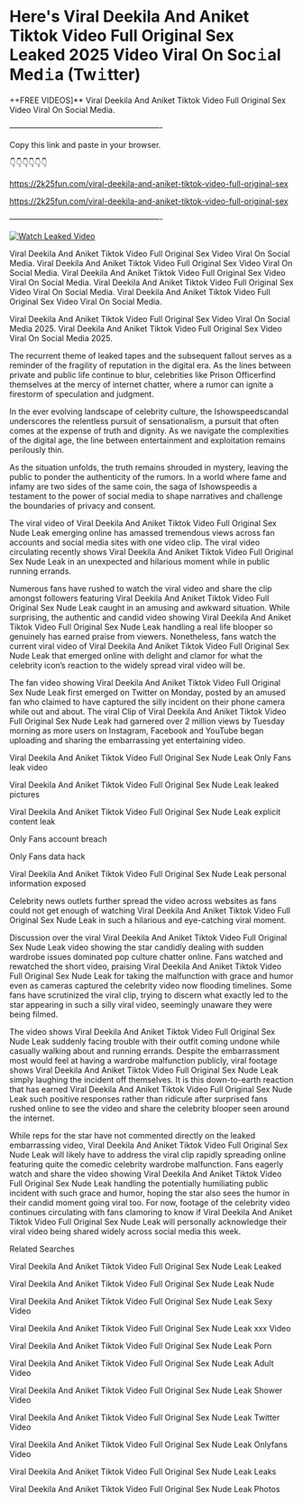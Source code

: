 # Here's Viral Deekila And Aniket Tiktok Video Full Original Sex Leaked 2025 Video Viral On Soc𝚒al Med𝚒a (Tw𝚒tter)

++FREE VIDEOS]** Viral Deekila And Aniket Tiktok Video Full Original Sex Video Viral On Social Media.

———————————————————-

Copy this link and paste in your browser.

👇👇👇👇👇👇

https://2k25fun.com/viral-deekila-and-aniket-tiktok-video-full-original-sex

https://2k25fun.com/viral-deekila-and-aniket-tiktok-video-full-original-sex

———————————————————-

[![Watch Leaked Video](https://miro.medium.com/v2/resize:fit:828/format:webp/1*cilzJN44JGOrTw9NJCrNHA.gif "Watch Leaked Video")](https://2k25fun.com/viral-deekila-and-aniket-tiktok-video-full-original-sex)

Viral Deekila And Aniket Tiktok Video Full Original Sex Video Viral On Social Media. Viral Deekila And Aniket Tiktok Video Full Original Sex Video Viral On Social Media. Viral Deekila And Aniket Tiktok Video Full Original Sex Video Viral On Social Media. Viral Deekila And Aniket Tiktok Video Full Original Sex Video Viral On Social Media. Viral Deekila And Aniket Tiktok Video Full Original Sex Video Viral On Social Media.

Viral Deekila And Aniket Tiktok Video Full Original Sex Video Viral On Social Media 2025. Viral Deekila And Aniket Tiktok Video Full Original Sex Video Viral On Social Media 2025.

The recurrent theme of leaked tapes and the subsequent fallout serves as a reminder of the fragility of reputation in the digital era. As the lines between private and public life continue to blur, celebrities like Prison Officerfind themselves at the mercy of internet chatter, where a rumor can ignite a firestorm of speculation and judgment.

In the ever evolving landscape of celebrity culture, the Ishowspeedscandal underscores the relentless pursuit of sensationalism, a pursuit that often comes at the expense of truth and dignity. As we navigate the complexities of the digital age, the line between entertainment and exploitation remains perilously thin.

As the situation unfolds, the truth remains shrouded in mystery, leaving the public to ponder the authenticity of the rumors. In a world where fame and infamy are two sides of the same coin, the saga of Ishowspeedis a testament to the power of social media to shape narratives and challenge the boundaries of privacy and consent.

The viral video of Viral Deekila And Aniket Tiktok Video Full Original Sex Nude Leak emerging online has amassed tremendous views across fan accounts and social media sites with one video clip. The viral video circulating recently shows Viral Deekila And Aniket Tiktok Video Full Original Sex Nude Leak in an unexpected and hilarious moment while in public running errands.

Numerous fans have rushed to watch the viral video and share the clip amongst followers featuring Viral Deekila And Aniket Tiktok Video Full Original Sex Nude Leak caught in an amusing and awkward situation. While surprising, the authentic and candid video showing Viral Deekila And Aniket Tiktok Video Full Original Sex Nude Leak handling a real life blooper so genuinely has earned praise from viewers. Nonetheless, fans watch the current viral video of Viral Deekila And Aniket Tiktok Video Full Original Sex Nude Leak that emerged online with delight and clamor for what the celebrity icon’s reaction to the widely spread viral video will be.

The fan video showing Viral Deekila And Aniket Tiktok Video Full Original Sex Nude Leak first emerged on Twitter on Monday, posted by an amused fan who claimed to have captured the silly incident on their phone camera while out and about. The viral Clip of Viral Deekila And Aniket Tiktok Video Full Original Sex Nude Leak had garnered over 2 million views by Tuesday morning as more users on Instagram, Facebook and YouTube began uploading and sharing the embarrassing yet entertaining video.

Viral Deekila And Aniket Tiktok Video Full Original Sex Nude Leak Only Fans leak video

Viral Deekila And Aniket Tiktok Video Full Original Sex Nude Leak leaked pictures

Viral Deekila And Aniket Tiktok Video Full Original Sex Nude Leak explicit content leak

Only Fans account breach

Only Fans data hack

Viral Deekila And Aniket Tiktok Video Full Original Sex Nude Leak personal information exposed

Celebrity news outlets further spread the video across websites as fans could not get enough of watching Viral Deekila And Aniket Tiktok Video Full Original Sex Nude Leak in such a hilarious and eye-catching viral moment.

Discussion over the viral Viral Deekila And Aniket Tiktok Video Full Original Sex Nude Leak video showing the star candidly dealing with sudden wardrobe issues dominated pop culture chatter online. Fans watched and rewatched the short video, praising Viral Deekila And Aniket Tiktok Video Full Original Sex Nude Leak for taking the malfunction with grace and humor even as cameras captured the celebrity video now flooding timelines. Some fans have scrutinized the viral clip, trying to discern what exactly led to the star appearing in such a silly viral video, seemingly unaware they were being filmed.

The video shows Viral Deekila And Aniket Tiktok Video Full Original Sex Nude Leak suddenly facing trouble with their outfit coming undone while casually walking about and running errands. Despite the embarrassment most would feel at having a wardrobe malfunction publicly, viral footage shows Viral Deekila And Aniket Tiktok Video Full Original Sex Nude Leak simply laughing the incident off themselves. It is this down-to-earth reaction that has earned Viral Deekila And Aniket Tiktok Video Full Original Sex Nude Leak such positive responses rather than ridicule after surprised fans rushed online to see the video and share the celebrity blooper seen around the internet.

While reps for the star have not commented directly on the leaked embarrassing video, Viral Deekila And Aniket Tiktok Video Full Original Sex Nude Leak will likely have to address the viral clip rapidly spreading online featuring quite the comedic celebrity wardrobe malfunction. Fans eagerly watch and share the video showing Viral Deekila And Aniket Tiktok Video Full Original Sex Nude Leak handling the potentially humiliating public incident with such grace and humor, hoping the star also sees the humor in their candid moment going viral too. For now, footage of the celebrity video continues circulating with fans clamoring to know if Viral Deekila And Aniket Tiktok Video Full Original Sex Nude Leak will personally acknowledge their viral video being shared widely across social media this week.

Related Searches

Viral Deekila And Aniket Tiktok Video Full Original Sex Nude Leak Leaked

Viral Deekila And Aniket Tiktok Video Full Original Sex Nude Leak Nude

Viral Deekila And Aniket Tiktok Video Full Original Sex Nude Leak Sexy Video

Viral Deekila And Aniket Tiktok Video Full Original Sex Nude Leak xxx Video

Viral Deekila And Aniket Tiktok Video Full Original Sex Nude Leak Porn

Viral Deekila And Aniket Tiktok Video Full Original Sex Nude Leak Adult Video

Viral Deekila And Aniket Tiktok Video Full Original Sex Nude Leak Shower Video

Viral Deekila And Aniket Tiktok Video Full Original Sex Nude Leak Twitter Video

Viral Deekila And Aniket Tiktok Video Full Original Sex Nude Leak Onlyfans Video

Viral Deekila And Aniket Tiktok Video Full Original Sex Nude Leak Leaks

Viral Deekila And Aniket Tiktok Video Full Original Sex Nude Leak Photos